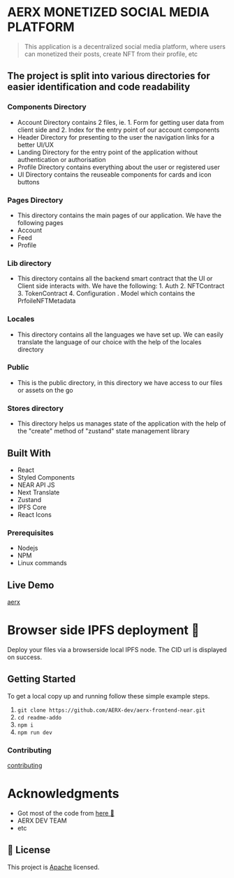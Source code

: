 # AERX MONETIZED SOCIAL MEDIA PLATFORM

> This application is a decentralized social media platform, where users can monetized their posts, create NFT from their profile, etc

## The project is split into various directories for easier identification and code readability

### Components Directory

- Account Directory contains 2 files, ie. 1. Form for getting user data from client side and 2. Index for the entry point of our account components
- Header Directory for presenting to the user the navigation links for a better UI/UX
- Landing Directory for the entry point of the application without authentication or authorisation
- Profile Directory contains everything about the user or registered user
- UI Directory contains the reuseable components for cards and icon buttons

### Pages Directory

- This directory contains the main pages of our application. We have the following pages
- Account
- Feed
- Profile

### Lib directory

- This directory contains all the backend smart contract that the UI or Client side interacts with. We have the following: 1. Auth 2. NFTContract 3. TokenContract 4. Configuration . Model which contains the PrfoileNFTMetadata

### Locales

- This directory contains all the languages we have set up. We can easily translate the language of our choice with the help of the locales directory

### Public

- This is the public directory, in this directory we have access to our files or assets on the go

### Stores directory

- This directory helps us manages state of the application with the help of the "create" method of "zustand" state management library

## Built With

- React
- Styled Components
- NEAR API JS
- Next Translate
- Zustand
- IPFS Core
- React Icons

### Prerequisites

- Nodejs
- NPM
- Linux commands

## Live Demo

[aerx](https://aerx-2.vercel.app/)

# Browser side IPFS deployment :open_file_folder:

Deploy your files via a browserside local IPFS node.
The CID url is displayed on success.

## Getting Started

To get a local copy up and running follow these simple example steps.

1. `git clone https://github.com/AERX-dev/aerx-frontend-near.git`
2. `cd readme-addo`
3. `npm i`
4. `npm run dev`

### Contributing

[contributing](https://github.com/ethereum-boilerplate/ethereum-boilerplate/blob/main/CONTRIBUTING.md)

# Acknowledgments

- Got most of the code from [here 🗻](https://github.com/ipfs-examples/js-ipfs-examples/)
- AERX DEV TEAM
- etc


## 📝 License

This project is [Apache](lic.url) licensed.

